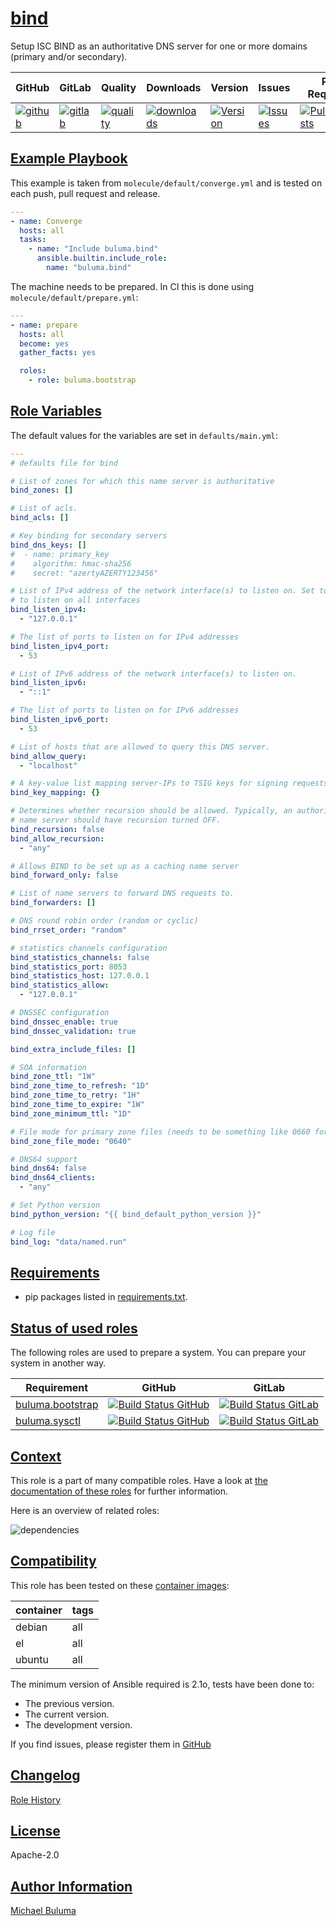 # [bind](#bind)

Setup ISC BIND as an authoritative DNS server for one or more domains (primary and/or secondary).

|GitHub|GitLab|Quality|Downloads|Version|Issues|Pull Requests|
|------|------|-------|---------|-------|------|-------------|
|[![github](https://github.com/buluma/ansible-role-bind/workflows/Ansible%20Molecule/badge.svg)](https://github.com/buluma/ansible-role-bind/actions)|[![gitlab](https://gitlab.com/buluma/ansible-role-bind/badges/master/pipeline.svg)](https://gitlab.com/buluma/ansible-role-bind)|[![quality](https://img.shields.io/ansible/quality/)](https://galaxy.ansible.com/buluma/bind)|[![downloads](https://img.shields.io/ansible/role/d/)](https://galaxy.ansible.com/buluma/bind)|[![Version](https://img.shields.io/github/release/buluma/ansible-role-bind.svg)](https://github.com/buluma/ansible-role-bind/releases/)|[![Issues](https://img.shields.io/github/issues/buluma/ansible-role-bind.svg)](https://github.com/buluma/ansible-role-bind/issues/)|[![PullRequests](https://img.shields.io/github/issues-pr-closed-raw/buluma/ansible-role-bind.svg)](https://github.com/buluma/ansible-role-bind/pulls/)|

## [Example Playbook](#example-playbook)

This example is taken from `molecule/default/converge.yml` and is tested on each push, pull request and release.
```yaml
---
- name: Converge
  hosts: all
  tasks:
    - name: "Include buluma.bind"
      ansible.builtin.include_role:
        name: "buluma.bind"
```

The machine needs to be prepared. In CI this is done using `molecule/default/prepare.yml`:
```yaml
---
- name: prepare
  hosts: all
  become: yes
  gather_facts: yes

  roles:
    - role: buluma.bootstrap
```


## [Role Variables](#role-variables)

The default values for the variables are set in `defaults/main.yml`:
```yaml
---
# defaults file for bind

# List of zones for which this name server is authoritative
bind_zones: []

# List of acls.
bind_acls: []

# Key binding for secondary servers
bind_dns_keys: []
#  - name: primary_key
#    algorithm: hmac-sha256
#    secret: "azertyAZERTY123456"

# List of IPv4 address of the network interface(s) to listen on. Set to "any"
# to listen on all interfaces
bind_listen_ipv4:
  - "127.0.0.1"

# The list of ports to listen on for IPv4 addresses
bind_listen_ipv4_port:
  - 53

# List of IPv6 address of the network interface(s) to listen on.
bind_listen_ipv6:
  - "::1"

# The list of ports to listen on for IPv6 addresses
bind_listen_ipv6_port:
  - 53

# List of hosts that are allowed to query this DNS server.
bind_allow_query:
  - "localhost"

# A key-value list mapping server-IPs to TSIG keys for signing requests
bind_key_mapping: {}

# Determines whether recursion should be allowed. Typically, an authoritative
# name server should have recursion turned OFF.
bind_recursion: false
bind_allow_recursion:
  - "any"

# Allows BIND to be set up as a caching name server
bind_forward_only: false

# List of name servers to forward DNS requests to.
bind_forwarders: []

# DNS round robin order (random or cyclic)
bind_rrset_order: "random"

# statistics channels configuration
bind_statistics_channels: false
bind_statistics_port: 8053
bind_statistics_host: 127.0.0.1
bind_statistics_allow:
  - "127.0.0.1"

# DNSSEC configuration
bind_dnssec_enable: true
bind_dnssec_validation: true

bind_extra_include_files: []

# SOA information
bind_zone_ttl: "1W"
bind_zone_time_to_refresh: "1D"
bind_zone_time_to_retry: "1H"
bind_zone_time_to_expire: "1W"
bind_zone_minimum_ttl: "1D"

# File mode for primary zone files (needs to be something like 0660 for dynamic updates)
bind_zone_file_mode: "0640"

# DNS64 support
bind_dns64: false
bind_dns64_clients:
  - "any"

# Set Python version
bind_python_version: "{{ bind_default_python_version }}"

# Log file
bind_log: "data/named.run"
```

## [Requirements](#requirements)

- pip packages listed in [requirements.txt](https://github.com/buluma/ansible-role-bind/blob/main/requirements.txt).

## [Status of used roles](#status-of-requirements)

The following roles are used to prepare a system. You can prepare your system in another way.

| Requirement | GitHub | GitLab |
|-------------|--------|--------|
|[buluma.bootstrap](https://galaxy.ansible.com/buluma/bootstrap)|[![Build Status GitHub](https://github.com/buluma/ansible-role-bootstrap/workflows/Ansible%20Molecule/badge.svg)](https://github.com/buluma/ansible-role-bootstrap/actions)|[![Build Status GitLab ](https://gitlab.com/buluma/ansible-role-bootstrap/badges/main/pipeline.svg)](https://gitlab.com/buluma/ansible-role-bootstrap)|
|[buluma.sysctl](https://galaxy.ansible.com/buluma/sysctl)|[![Build Status GitHub](https://github.com/buluma/ansible-role-sysctl/workflows/Ansible%20Molecule/badge.svg)](https://github.com/buluma/ansible-role-sysctl/actions)|[![Build Status GitLab ](https://gitlab.com/buluma/ansible-role-sysctl/badges/master/pipeline.svg)](https://gitlab.com/buluma/ansible-role-sysctl)|

## [Context](#context)

This role is a part of many compatible roles. Have a look at [the documentation of these roles](https://buluma.github.io/) for further information.

Here is an overview of related roles:

![dependencies](https://raw.githubusercontent.com/buluma/ansible-role-bind/png/requirements.png "Dependencies")

## [Compatibility](#compatibility)

This role has been tested on these [container images](https://hub.docker.com/u/buluma):

|container|tags|
|---------|----|
|debian|all|
|el|all|
|ubuntu|all|

The minimum version of Ansible required is 2.1o, tests have been done to:

- The previous version.
- The current version.
- The development version.



If you find issues, please register them in [GitHub](https://github.com/buluma/ansible-role-bind/issues)

## [Changelog](#changelog)

[Role History](https://github.com/buluma/ansible-role-bind/blob/master/CHANGELOG.md)

## [License](#license)

Apache-2.0

## [Author Information](#author-information)

[Michael Buluma](https://buluma.github.io/)
